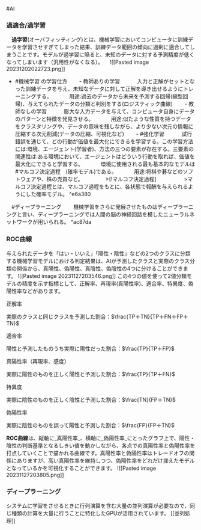 
#AI 
### 過適合/過学習
　**過学習**(オーバフィッティング)とは、機械学習においてコンピュータに訓練データを学習させすぎてしまった結果、訓練データ範囲の傾向に過剰に適合してしまうことです。モデルが過学習に陥ると、未知のデータに対する予測精度が低くなってしまいます（汎用性がなくなる）。
　![[Pasted image 20231202022723.png]]

- #機械学習 の学習仕方
　　- 教師ありの学習
　　　入力と正解がセットとなった訓練データを与え、未知なデータに対して正解を導き出せるようにトレーニングする。
　　　用途:過去のデータから未来を予測する回帰(線型回帰)、与えてられたデータの分類と判別をする(ロジスティック曲線)
　　- 教師なしの学習
　　　膨大な入力データを与えて、コンピュータ自身にデータのパターンと特徴を発見させる。
　　　用途:似たような性質を持つデータをクラスタリングや、データの意味を残しながら、より少ない次元の情報に圧縮する次元削減(データの圧縮、可視化など)
　　- #強化学習
　　　試行錯誤を通じて、どの行動が価値を最大化にできるを学習する。この学習方法には:環境、エージェント(学習者)、方法の三つの要素が存在する。三要素の関連性は:ある環境において、エージェントはどういう行動を取れば、価値を最大化にできると学習する。
　　　環境に使用される最も基本的なモデルは #マルコフ決定過程　(確率モデル)である。
　　　用途:将棋や碁などのソフトウェアや、株の売買など。
　　　　>[!マルコフ決定過程]
　　　　　>マルコフ決定過程とは、マルコフ過程をもとに、各状態で報酬を与えられるようにした確率モデル。 ^e6a380

　#ディープラーニング
　　機械学習をさらに発展させたものはディープラーニングと言い、ディープラーニングでは人間の脳の神経回路を模したニューラルネットワークが用いられる。 ^ac87da

### **ROC曲線**
与えられたデータを「はい・いいえ」「陽性・陰性」などの2つのクラスに分類する機械学習モデルにおける判定結果は、AIが予測したクラスと実際のクラス分類の関係から、真陽性、偽陽性、真陰性、偽陰性の4つに分けることができます。
![[Pasted image 20231127203546.png]]
この4つの値を使って2値分類モデルの精度を示す指標として、正解率、再現率(真陽性率)、適合率、特異度、偽陽性率などがあります。

正解率

実際のクラスと同じクラスを予測した割合：$\frac{TP＋TN}{TP＋FN＋FP＋TN}$

適合率

陽性と予測したものうち実際に陽性だった割合：$\frac{TP}{TP＋FP}$

真陽性率（再現率、感度）

実際に陽性のものを正しく陽性と予測した割合：$\frac{TP}{TP＋FN}$

特異度

実際に陰性のものを正しく陰性と予測した割合：$\frac{TN}{FP＋TN}$

偽陽性率

実際に陰性のものを誤って陽性と予測した割合：$\frac{FP}{FP＋TN}$

**ROC曲線**は、縦軸に_真陽性率_、横軸に_偽陽性率_にとったグラフ上で、陽性・陰性の判断基準となるしきい値を動かしながら、各点での真陽性率と偽陽性率を打点していくことで描かれる曲線です。真陽性率と偽陽性率はトレードオフの関係にありますが、高い真陽性率を維持しつつ、偽陽性率をどれだけ抑えたモデルとなっているかを可視化することができます。
![[Pasted image 20231127203805.png]]

### ディープラーニング
システムに学習をさせるときに行列演算を含む大量の並列演算が必要なので、同じ種類の計算を大量に行うことに特化したGPUが活用されています。
[[並列処理]]
